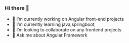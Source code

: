 ### Hi there 👋



- 🔭 I’m currently working on Angular front-end projects
- 🌱 I’m currently learning java,springboot,
- 👯 I’m looking to collaborate on any frontend projects
- 💬 Ask me about Angular Framework

